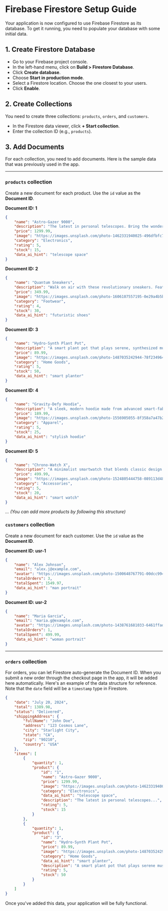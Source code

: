 # Firebase Firestore Setup Guide

Your application is now configured to use Firebase Firestore as its database. To get it running, you need to populate your database with some initial data.

## 1. Create Firestore Database

- Go to your Firebase project console.
- In the left-hand menu, click on **Build > Firestore Database**.
- Click **Create database**.
- Choose **Start in production mode**.
- Select a Firestore location. Choose the one closest to your users.
- Click **Enable**.

## 2. Create Collections

You need to create three collections: `products`, `orders`, and `customers`.

- In the Firestore data viewer, click **+ Start collection**.
- Enter the collection ID (e.g., `products`).

## 3. Add Documents

For each collection, you need to add documents. Here is the sample data that was previously used in the app.

---

### `products` collection

Create a new document for each product. Use the `id` value as the **Document ID**.

**Document ID: 1**
```json
{
    "name": "Astro-Gazer 9000",
    "description": "The latest in personal telescopes. Bring the wonders of the cosmos to your backyard with unparalleled clarity. Features a computerized GoTo mount for easy tracking of celestial objects.",
    "price": 1299.99,
    "image": "https://images.unsplash.com/photo-1462331940025-496dfbfc7564?q=80&w=1841&auto=format&fit=crop",
    "category": "Electronics",
    "rating": 5,
    "stock": 15,
    "data_ai_hint": "telescope space"
}
```

**Document ID: 2**
```json
{
    "name": "Quantum Sneakers",
    "description": "Walk on air with these revolutionary sneakers. Featuring self-lacing technology and kinetic energy harvesting soles, they are the future of footwear.",
    "price": 349.99,
    "image": "https://images.unsplash.com/photo-1606107557195-0e29a4b5b4aa?q=80&w=1964&auto=format&fit=crop",
    "category": "Footwear",
    "rating": 4,
    "stock": 30,
    "data_ai_hint": "futuristic shoes"
}
```

**Document ID: 3**
```json
{
    "name": "Hydro-Synth Plant Pot",
    "description": "A smart plant pot that plays serene, synthesized music based on your plant's moisture levels. Keeps your plant and you happy.",
    "price": 89.99,
    "image": "https://images.unsplash.com/photo-1487035242944-78f234964654?q=80&w=1964&auto=format&fit=crop",
    "category": "Home Goods",
    "rating": 5,
    "stock": 50,
    "data_ai_hint": "smart planter"
}
```

**Document ID: 4**
```json
{
    "name": "Gravity-Defy Hoodie",
    "description": "A sleek, modern hoodie made from advanced smart-fabric that adapts to your body temperature. Perfect for any urban explorer.",
    "price": 189.99,
    "image": "https://images.unsplash.com/photo-1556905055-8f358a7a47b2?q=80&w=2070&auto=format&fit=crop",
    "category": "Apparel",
    "rating": 5,
    "stock": 25,
    "data_ai_hint": "stylish hoodie"
}
```

**Document ID: 5**
```json
{
    "name": "Chrono-Watch X",
    "description": "A minimalist smartwatch that blends classic design with futuristic tech. Track your vitals, get notifications, and look sharp.",
    "price": 499.99,
    "image": "https://images.unsplash.com/photo-1524805444758-089113d48a6d?q=80&w=1974&auto=format&fit=crop",
    "category": "Accessories",
    "rating": 5,
    "stock": 20,
    "data_ai_hint": "smart watch"
}
```

_... (You can add more products by following this structure)_


### `customers` collection

Create a new document for each customer. Use the `id` value as the **Document ID**.

**Document ID: usr-1**
```json
{
    "name": "Alex Johnson",
    "email": "alex.j@example.com",
    "avatar": "https://images.unsplash.com/photo-1500648767791-00dcc994a43e?q=80&w=1974&auto=format&fit=crop",
    "totalOrders": 3,
    "totalSpent": 1549.97,
    "data_ai_hint": "man portrait"
}
```

**Document ID: usr-2**
```json
{
    "name": "Maria Garcia",
    "email": "maria.g@example.com",
    "avatar": "https://images.unsplash.com/photo-1438761681033-6461ffad8d80?q=80&w=2070&auto=format&fit=crop",
    "totalOrders": 1,
    "totalSpent": 499.99,
    "data_ai_hint": "woman portrait"
}
```

---

### `orders` collection

For orders, you can let Firestore auto-generate the Document ID. When you submit a new order through the checkout page in the app, it will be added here automatically. Here's an example of the data structure for reference. Note that the `date` field will be a `timestamp` type in Firestore.

```json
{
    "date": "July 20, 2024",
    "total": 1389.98,
    "status": "Delivered",
    "shippingAddress": {
        "fullName": "John Doe",
        "address": "123 Cosmos Lane",
        "city": "Starlight City",
        "state": "CA",
        "zip": "90210",
        "country": "USA"
    },
    "items": [
        {
            "quantity": 1,
            "product": {
                "id": "1",
                "name": "Astro-Gazer 9000",
                "price": 1299.99,
                "image": "https://images.unsplash.com/photo-1462331940025-496dfbfc7564?q=80&w=1841&auto=format&fit=crop",
                "category": "Electronics",
                "data_ai_hint": "telescope space",
                "description": "The latest in personal telescopes...",
                "rating": 5,
                "stock": 15
            }
        },
        {
            "quantity": 1,
            "product": {
                "id": "3",
                "name": "Hydro-Synth Plant Pot",
                "price": 89.99,
                "image": "https://images.unsplash.com/photo-1487035242944-78f234964654?q=80&w=1964&auto=format&fit=crop",
                "category": "Home Goods",
                "data_ai_hint": "smart planter",
                "description": "A smart plant pot that plays serene music...",
                "rating": 5,
                "stock": 50
            }
        }
    ]
}
```

Once you've added this data, your application will be fully functional.
